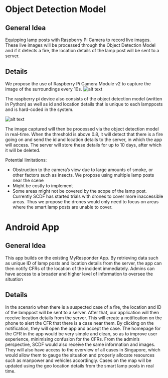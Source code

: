 # Object Detection Model
## General Idea

Equipping lamp posts with Raspberry Pi Camera to record live images. These live images will be processed through the Object Detection Model and if it detects a fire, the location details of the lamp post will be sent to a server.

## Details

We propose the use of Raspberry Pi Camera Module v2 to capture the image of the surroundings every 10s.
![alt text](https://github.com/[username]/[reponame]/blob/[branch]/image.jpg?raw=true)

The raspberry pi device also consists of the object detection model (written in Python) as well as id and location details that is unique to each lampposts and is hard-coded in the system.

![alt text](https://github.com/[username]/[reponame]/blob/[branch]/image.jpg?raw=true)

The image captured will then be processed via the object detection model in real-time. When the threshold is above 0.8, it will detect that there is a fire going on and send the id and location details to the server, in which the app will access. The server will store these details for up to 10 days, after which it will be deleted.

Potential limitations:
* Obstruction to the camera’s view due to large amounts of smoke, or other factors such as insects. We propose using multiple lamp posts near the scene
* Might be costly to implement
* Some areas might not be covered by the scope of the lamp post. Currently SCDF has started trials with drones to cover more inaccessible areas. Thus we propose the drones would only need to focus on areas where the smart lamp posts are unable to cover.

# Android App
## General Idea

This app builds on the existing MyResponder App.  By retrieving data such as unique ID of lamp posts and location details from the server, the app can then notify CFRs of the location of the incident immediately. Admins can have access to a broader and higher level of information to oversee the situation

## Details

In the scenario when there is a suspected case of a fire, the location and ID of the lamppost will be sent to a server. After that, our application will then receive location details from the server. This will create a notification on the phone to alert the CFR that there is a case near them. By clicking on the notification, they will open the app and accept the case.  The homepage for the CFR in the app would be very simple and clean, so as to improve user experience, minimising confusion for the CFRs.
From the admin’s perspective, SCDF would also receive the same information and images. They will also have access to the overview of all cases in Singapore, which would allow them to gauge the situation and properly allocate  resources such as manpower and vehicles accordingly. Cases on the map will be updated using the geo location details from the smart lamp posts in real time.

